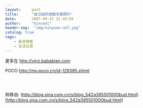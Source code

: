 ```yaml
---
layout:     post
title:      "自己拍的成都车展照片"
date:       2007-09-25 22:43:03
author:     "Vincent"
header-img:  "img/xinyuan-no7.jpg"
catalog: true
tags:
    - 新浪博客
    - 生活记录
---
```



更多在 http://vinz.bababian.com

POCO http://my.poco.cn/id-129395.shtml


 

<img><img><img><img><img><img><img>





转移自: (http://blog.sina.com.cn/s/blog_542a395501000bud.html)[http://blog.sina.com.cn/s/blog_542a395501000bud.html]